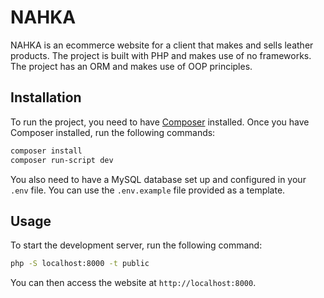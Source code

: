 # NAHKA

NAHKA is an ecommerce website for a client that makes and sells leather products. The project is built with PHP and makes use of no frameworks. The project has an ORM and makes use of OOP principles.

## Installation

To run the project, you need to have [Composer](https://getcomposer.org/) installed. Once you have Composer installed, run the following commands:

```bash
composer install
composer run-script dev
```

You also need to have a MySQL database set up and configured in your `.env` file. You can use the `.env.example` file provided as a template.

## Usage

To start the development server, run the following command:

```bash
php -S localhost:8000 -t public
```

You can then access the website at `http://localhost:8000`.

<!-- ## Contributing -->

<!-- Contributions are welcome! Please see the [contributing guidelines](CONTRIBUTING.md) for more information. -->

<!-- ## License -->

<!-- This project is licensed under the [MIT License](LICENSE). -->
